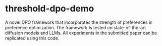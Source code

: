 # threshold-dpo-demo
A novel DPO framework that incorporates the strength of preferences in preference optimization. The framework is tested on state-of-the-art diffusion models and LLMs. All experiments in the submitted paper can be replicated using this code.
